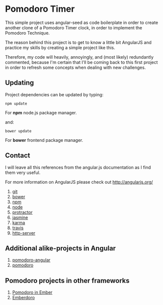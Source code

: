 # Pomodoro Timer  

 This simple project uses angular-seed as code boilerplate in order to create another clone
 of a Pomodoro Timer clock, in order to implement the Pomodoro Technique.

 The reason behind this project is to get to know a little bit AngularJS and practice
 my skills by creating a simple project like this.

 Therefore, my code will heavily, annoyingly, and (most likely) redundantly commented,
 because I'm certain that I'll be coming back to this first project in order to refresh
 some concepts when dealing with new challenges.



## Updating

Project dependencies can be updated by typing:

```
npm update
```

For **npm** node.js package manager.

and:

```
bower update
```

For **bower** frontend package manager.


## Contact

I will leave all this references from the angular.js documentation as I find them
very useful.

For more information on AngularJS please check out http://angularjs.org/

1. [git](http://git-scm.com/)
2. [bower](http://bower.io)
3. [npm](https://www.npmjs.org/)
4. [node](http://nodejs.org)
5. [protractor](https://github.com/angular/protractor)
6. [jasmine](http://jasmine.github.io)
7. [karma](http://karma-runner.github.io)
8. [travis](https://travis-ci.org/)
9. [http-server](https://github.com/nodeapps/http-server)


## Additional alike-projects in Angular
1. [pomodoro-angular](https://github.com/dburgos/pomodoro-angular/tree/master/js)
2. [pomodoro](https://github.com/vohof/pomodoro)

## Pomodoro projects in other frameworks
1. [Pomodoro in Ember](http://ngauthier.com/2012/02/playing-with-ember.html)
2. [Emberdoro](http://blog.willrax.com/building-emberdoro/)
